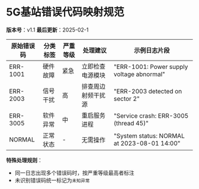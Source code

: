 # 5G基站错误代码映射规范  
**版本号**：v1.1
**最后更新**：2025-02-1 

| 原始错误码 | 分类标签     | 严重等级  | 处理建议                  | 示例日志片段  
|------------|----------- |----------|----------------------- |-----------------------------------------
| ERR-1001   | 硬件故障    | 紧急     | 立即检查电源模块          | "ERR-1001: Power supply voltage abnormal"  
| ERR-2003   | 信号干扰    | 高       | 排查周边射频干扰源        | "ERR-2003 detected on sector 2"  
| ERR-3005   | 软件异常    | 中       | 重启服务进程             | "Service crash: ERR-3005 (thread 45)"  
| NORMAL     | 正常状态    | -        | 无需操作                 | "System status: NORMAL at 2023-08-01 14:00"  

**特殊处理规则**：  
- 同一日志出现多个错误码时，按严重等级最高者标注  
- 未识别错误码统一标记为`未知异常`